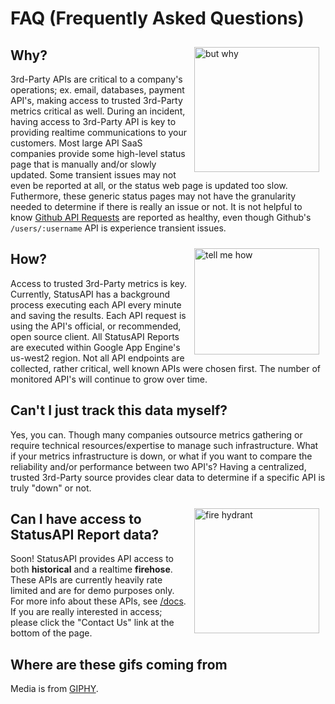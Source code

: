 # FAQ (Frequently Asked Questions)

<img style="float: right; margin: 10px;" src="/assets/media/but-why.jpg" alt="but why" width="200"/>

## Why?

3rd-Party APIs are critical to a company's operations; ex. email, databases, payment API's, making access to trusted 3rd-Party metrics critical as well.
During an incident, having access to 3rd-Party API is key to providing realtime communications to your customers.
Most large API SaaS companies provide some high-level status page that is manually and/or slowly updated.
Some transient issues may not even be reported at all, or the status web page is updated too slow.
Futhermore, these generic status pages may not have the granularity needed to determine if there is really an issue or not.
It is not helpful to know <a href="https://www.githubstatus.com" target="_blank">Github API Requests</a> are reported as healthy, even though Github's `/users/:username` API is experience transient issues.

<img style="float: right; margin: 10px;" src="/assets/media/tell-me-how.jpg" alt="tell me how" width="200" height="170"/>

## How?

Access to trusted 3rd-Party metrics is key.
Currently, StatusAPI has a background process executing each API every minute and saving the results.
Each API request is using the API's official, or recommended, open source client.
All StatusAPI Reports are executed within Google App Engine's us-west2 region.
Not all API endpoints are collected, rather critical, well known APIs were chosen first.
The number of monitored API's will continue to grow over time.

## Can't I just track this data myself?

Yes, you can. Though many companies outsource metrics gathering or require technical resources/expertise to manage such infrastructure.
What if your metrics infrastructure is down, or what if you want to compare the reliability and/or performance between two API's?
Having a centralized, trusted 3rd-Party source provides clear data to determine if a specific API is truly "down" or not.

<img style="float: right; margin: 10px;" src="/assets/media/fire-hydrant.jpg" alt="fire hydrant" width="200"/>

## Can I have access to StatusAPI Report data?

Soon!
StatusAPI provides API access to both **historical** and a realtime **firehose**.
These APIs are currently heavily rate limited and are for demo purposes only.
For more info about these APIs, see <a href="/docs" target="_blank">/docs</a>.
If you are really interested in access; please click the "Contact Us" link at the bottom of the page.

## Where are these gifs coming from

Media is from&nbsp;<a href="https://giphy.com/" target="_blank">GIPHY</a>.
